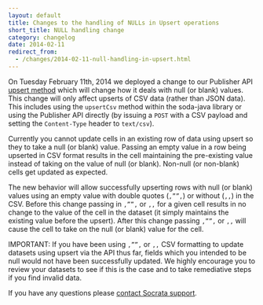 ```yaml
---
layout: default
title: Changes to the handling of NULLs in Upsert operations 
short_title: NULL handling change
category: changelog
date: 2014-02-11
redirect_from:
  - /changes/2014-02-11-null-handling-in-upsert.html
---
```


On Tuesday February 11th, 2014 we deployed a change to our Publisher API [upsert method](/publishers/upsert.html) which will change how it deals with null (or blank) values. This change will only affect upserts of CSV data (rather than JSON data). This includes using the `upsertCsv` method within the soda-java library or using the Publisher API directly (by issuing a `POST` with a CSV payload and setting the `Content-Type` header to `text/csv`).

Currently you cannot update cells in an existing row of data using upsert so they to take a null (or blank) value. Passing an empty value in a row being upserted in CSV format results in the cell maintaining the pre-existing value instead of taking on the value of null (or blank). Non-null (or non-blank) cells get updated as expected.

The new behavior will allow successfully upserting rows with null (or blank) values using an empty value with double quotes (`,””,`) or without (`,,`) in the CSV. Before this change passing in `,””,` or `,,` for a given cell results in no change to the value of the cell in the dataset (it simply maintains the existing value before the upsert). After this change passing `,””,` or `,,` will cause the cell to take on the null (or blank) value for the cell. 

IMPORTANT: If you have been using `,””,` or `,,` CSV formatting to update datasets using upsert via the API thus far, fields which you intended to be null would not have been successfully updated. We highly encourage you to review your datasets to see if this is the case and to take remediative steps if you find invalid data.

If you have any questions please [contact Socrata support](http://support.socrata.com/anonymous_requests/new).
